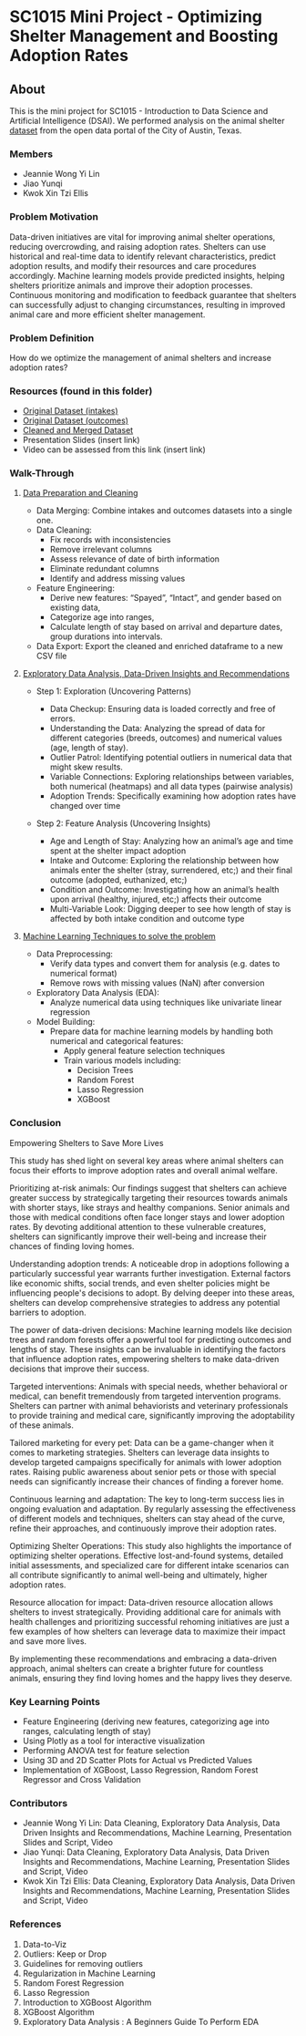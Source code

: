 # SC1015 Mini Project - Optimizing Shelter Management and Boosting Adoption Rates
## About

This is the mini project for SC1015 - Introduction to Data Science and Artificial Intelligence (DSAI). We performed analysis on the animal shelter  [dataset](https://data.austintexas.gov/Health-and-Community-Services/Austin-Animal-Center-Outcomes/9t4d-g238/about_data) from the open data portal of the City of Austin, Texas.  

### Members
- Jeannie Wong Yi Lin 
- Jiao Yunqi
- Kwok Xin Tzi Ellis

### Problem Motivation
Data-driven initiatives are vital for improving animal shelter operations, reducing overcrowding, and raising adoption rates. Shelters can use historical and real-time data to identify relevant characteristics, predict adoption results, and modify their resources and care procedures accordingly. Machine learning models provide predicted insights, helping shelters prioritize animals and improve their adoption processes. Continuous monitoring and modification to feedback guarantee that shelters can successfully adjust to changing circumstances, resulting in improved animal care and more efficient shelter management. 

### Problem Definition 
How do we optimize the management of animal shelters and increase adoption rates? 

### Resources (found in this folder) 
- [Original Dataset (intakes)](https://github.com/jwong002/sc1015project/blob/main/Austin_Animal_Center_Intakes_20240327.csv)
- [Original Dataset (outcomes)](https://github.com/jwong002/sc1015project/blob/main/Austin_Animal_Center_Outcomes_20240327.csv)
- [Cleaned and Merged Dataset](https://github.com/jwong002/sc1015project/blob/main/train_cleaned.csv)
- Presentation Slides (insert link)
- Video can be assessed from this link (insert link)

### Walk-Through
1. [Data Preparation and Cleaning](https://github.com/jwong002/sc1015project/blob/main/Data_Preparation_Cleaning.ipynb)
   
   - Data Merging: Combine intakes and outcomes datasets into a single one.
   - Data Cleaning: 
     - Fix records with inconsistencies
     - Remove irrelevant columns 
     - Assess relevance of date of birth information
     - Eliminate redundant columns
     - Identify and address missing values
   - Feature Engineering:
      - Derive new features: “Spayed”, “Intact”, and gender based on existing data,
      - Categorize age into ranges,
      - Calculate length of stay based on arrival and departure dates, group durations into intervals. 
   - Data Export: Export the cleaned and enriched dataframe to a new CSV file

2. [Exploratory Data Analysis, Data-Driven Insights and Recommendations](https://github.com/jwong002/sc1015project/blob/main/Exploratory_Data_Analysis.ipynb)

   - Step 1: Exploration (Uncovering Patterns)
     - Data Checkup: Ensuring data is loaded correctly and free of errors. 
     - Understanding the Data: Analyzing the spread of data for different categories (breeds, outcomes) and numerical values (age, length of stay).
     - Outlier Patrol: Identifying potential outliers in numerical data that might skew results. 
     - Variable Connections: Exploring relationships between variables, both numerical (heatmaps) and all data types (pairwise analysis)
     - Adoption Trends: Specifically examining how adoption rates have changed over time 

   - Step 2: Feature Analysis (Uncovering Insights)
     - Age and Length of Stay: Analyzing how an animal’s age and time spent at the shelter impact adoption
     - Intake and Outcome: Exploring the relationship between how animals enter the shelter (stray, surrendered, etc;) and their final outcome (adopted, euthanized, etc;)
     - Condition and Outcome: Investigating how an animal’s health upon arrival (healthy, injured, etc;) affects their outcome
     - Multi-Variable Look: Digging deeper to see how length of stay is affected by both intake condition and outcome type

3. [Machine Learning Techniques to solve the problem](https://github.com/jwong002/sc1015project/blob/main/Machine_Learning.ipynb)
   - Data Preprocessing: 
      - Verify data types and convert them for analysis (e.g. dates to numerical format)
      - Remove rows with missing values (NaN) after conversion 
   - Exploratory Data Analysis (EDA):
      - Analyze numerical data using techniques like univariate linear regression  
   - Model Building:
      - Prepare data for machine learning models by handling both numerical and categorical features:
         - Apply general feature selection techniques
         - Train various models including:  
              - Decision Trees
              - Random Forest 
              - Lasso Regression 
              - XGBoost
                
### Conclusion
Empowering Shelters to Save More Lives

This study has shed light on several key areas where animal shelters can focus their efforts to improve adoption rates and overall animal welfare.

Prioritizing at-risk animals: Our findings suggest that shelters can achieve greater success by strategically targeting their resources towards animals with shorter stays, like strays and healthy companions.  Senior animals and those with medical conditions often face longer stays and lower adoption rates.  By devoting additional attention to these vulnerable creatures, shelters can significantly improve their well-being and increase their chances of finding loving homes.

Understanding adoption trends:  A noticeable drop in adoptions following a particularly successful year warrants further investigation.  External factors like economic shifts, social trends, and even shelter policies might be influencing people's decisions to adopt.  By delving deeper into these areas, shelters can develop comprehensive strategies to address any potential barriers to adoption.

The power of data-driven decisions:  Machine learning models like decision trees and random forests offer a powerful tool for predicting outcomes and lengths of stay.  These insights can be invaluable in identifying the factors that influence adoption rates, empowering shelters to make data-driven decisions that improve their success.

Targeted interventions:  Animals with special needs, whether behavioral or medical, can benefit tremendously from targeted intervention programs.  Shelters can partner with animal behaviorists and veterinary professionals to provide training and medical care, significantly improving the adoptability of these animals.

Tailored marketing for every pet:  Data can be a game-changer when it comes to marketing strategies.  Shelters can leverage data insights to develop targeted campaigns specifically for animals with lower adoption rates.  Raising public awareness about senior pets or those with special needs can significantly increase their chances of finding a forever home.

Continuous learning and adaptation:  The key to long-term success lies in ongoing evaluation and adaptation.  By regularly assessing the effectiveness of different models and techniques, shelters can stay ahead of the curve, refine their approaches, and continuously improve their adoption rates.

Optimizing Shelter Operations:  This study also highlights the importance of optimizing shelter operations.  Effective lost-and-found systems, detailed initial assessments, and specialized care for different intake scenarios can all contribute significantly to animal well-being and ultimately, higher adoption rates.

Resource allocation for impact:  Data-driven resource allocation allows shelters to invest strategically.  Providing additional care for animals with health challenges and prioritizing successful rehoming initiatives are just a few examples of how shelters can leverage data to maximize their impact and save more lives.

By implementing these recommendations and embracing a data-driven approach, animal shelters can create a brighter future for countless animals, ensuring they find loving homes and the happy lives they deserve.

### Key Learning Points
- Feature Engineering (deriving new features, categorizing age into ranges, calculating length of stay)
- Using Plotly as a tool for interactive visualization 
- Performing ANOVA test for feature selection
- Using 3D and 2D Scatter Plots for Actual vs Predicted Values 
- Implementation of XGBoost, Lasso Regression, Random Forest Regressor and Cross Validation
  
### Contributors
- Jeannie Wong Yi Lin: Data Cleaning, Exploratory Data Analysis, Data Driven Insights and Recommendations, Machine Learning, Presentation Slides and Script, Video
- Jiao Yunqi: Data Cleaning, Exploratory Data Analysis, Data Driven Insights and Recommendations, Machine Learning, Presentation Slides and Script, Video
- Kwok Xin Tzi Ellis: Data Cleaning, Exploratory Data Analysis, Data Driven Insights and Recommendations, Machine Learning, Presentation Slides and Script, Video

### References
1. Data-to-Viz
2. Outliers: Keep or Drop
3. Guidelines for removing outliers
4. Regularization in Machine Learning
5. Random Forest Regression 
6. Lasso Regression
7. Introduction to XGBoost Algorithm
8. XGBoost Algorithm
9. Exploratory Data Analysis : A Beginners Guide To Perform EDA

